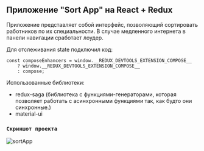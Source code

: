 ## Приложение "Sort App" на React + Redux

Приложение представляет собой интерфейс, позволяющий сортировать работников по их специальности.
В случае медленного интернета в панели навигации сработает лоудер.

Для отслеживания state подключил код:

```
const composeEnhancers = window.__REDUX_DEVTOOLS_EXTENSION_COMPOSE__
    ? window.__REDUX_DEVTOOLS_EXTENSION_COMPOSE__
    : compose;
```

Использованные библиотеки:

- redux-saga (библиотека с функциями-генераторами, которая позволяет работать с асинхронными функциями так, как будто они синхронные.)
- material-ui


### `Скриншот проекта`

![sortApp](https://i.ibb.co/D5d2kFd/Filter-App.png")


